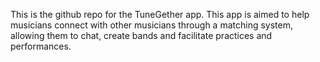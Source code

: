 This is the github repo for the TuneGether app. This app is aimed to help musicians connect with other musicians through a matching system, 
allowing them to chat, create bands and facilitate practices and performances. 
